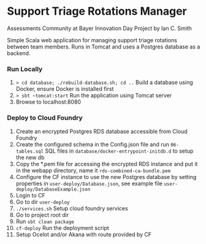 # Support Triage Rotations Manager
Assessments Community at Bayer Innovation Day Project by Ian C. Smith

Simple Scala web application for managing support triage rotations between team members. Runs in Tomcat and uses a Postgres database as a backend.

### Run Locally
1. `> cd database; ./rebuild-database.sh; cd ..` Build a database using Docker, ensure Docker is installed first
1. `> sbt ~tomcat:start` Run the application using Tomcat server
1. Browse to localhost:8080

### Deploy to Cloud Foundry
1. Create an encrypted Postgres RDS database accessible from Cloud Foundry
1. Create the configured schema in the Config.json file and run `06-tables.sql` SQL files in `database/docker-entrypoint-initdb.d` to setup the new db
1. Copy the *.pem file for accessing the encrypted RDS instance and put it in the webapp directory, name it `rds-combined-ca-bundle.pem`    
1. Configure the CF instance to use the new Postgres database by setting properties in `user-deploy/Database.json`, 
   see example file `user-deploy/DatabaseExample.json`
1. Login to CF
1. Go to dir `user-deploy`
1. `./services.sh` Setup cloud foundry services
1. Go to project root dir
1. Run `sbt clean package`
1. `cf-deploy` Run the deployment script
1. Setup Ocelot and/or Akana with route provided by CF
